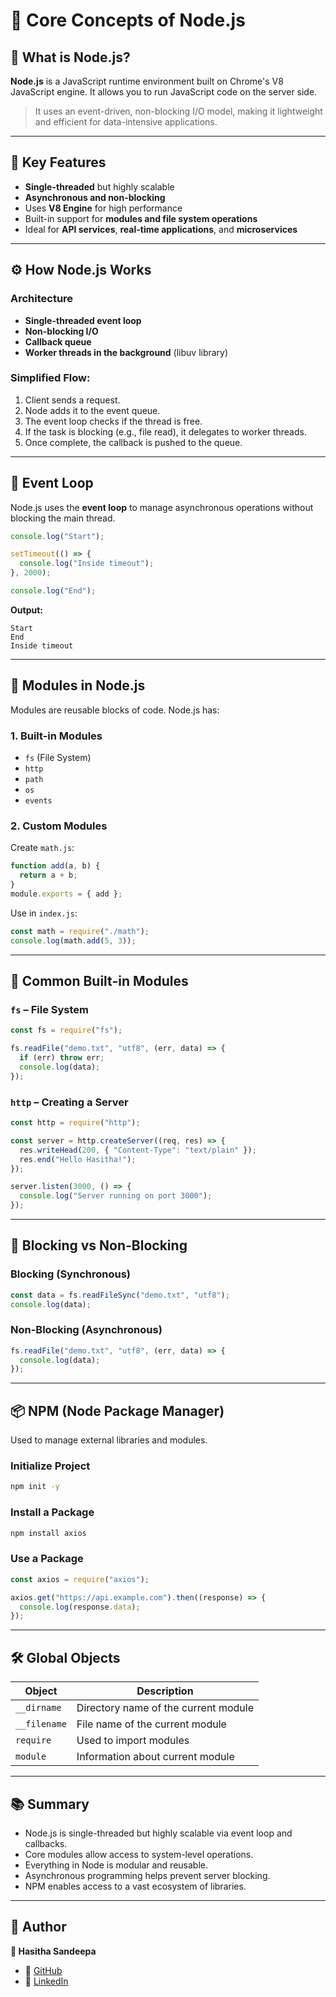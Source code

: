 # 🌱 Core Concepts of Node.js

## 📌 What is Node.js?

**Node.js** is a JavaScript runtime environment built on Chrome's V8 JavaScript engine. It allows you to run JavaScript code on the server side.

> It uses an event-driven, non-blocking I/O model, making it lightweight and efficient for data-intensive applications.

---

## 🧠 Key Features

- **Single-threaded** but highly scalable
- **Asynchronous and non-blocking**
- Uses **V8 Engine** for high performance
- Built-in support for **modules and file system operations**
- Ideal for **API services**, **real-time applications**, and **microservices**

---

## ⚙️ How Node.js Works

### Architecture

- **Single-threaded event loop**
- **Non-blocking I/O**
- **Callback queue**
- **Worker threads in the background** (libuv library)

### Simplified Flow:

1. Client sends a request.
2. Node adds it to the event queue.
3. The event loop checks if the thread is free.
4. If the task is blocking (e.g., file read), it delegates to worker threads.
5. Once complete, the callback is pushed to the queue.

---

## 🔄 Event Loop

Node.js uses the **event loop** to manage asynchronous operations without blocking the main thread.

```js
console.log("Start");

setTimeout(() => {
  console.log("Inside timeout");
}, 2000);

console.log("End");
```

**Output:**

```
Start
End
Inside timeout
```

---

## 🧩 Modules in Node.js

Modules are reusable blocks of code. Node.js has:

### 1. Built-in Modules

- `fs` (File System)
- `http`
- `path`
- `os`
- `events`

### 2. Custom Modules

Create `math.js`:

```js
function add(a, b) {
  return a + b;
}
module.exports = { add };
```

Use in `index.js`:

```js
const math = require("./math");
console.log(math.add(5, 3));
```

---

## 🧪 Common Built-in Modules

### `fs` – File System

```js
const fs = require("fs");

fs.readFile("demo.txt", "utf8", (err, data) => {
  if (err) throw err;
  console.log(data);
});
```

### `http` – Creating a Server

```js
const http = require("http");

const server = http.createServer((req, res) => {
  res.writeHead(200, { "Content-Type": "text/plain" });
  res.end("Hello Hasitha!");
});

server.listen(3000, () => {
  console.log("Server running on port 3000");
});
```

---

## 🛑 Blocking vs Non-Blocking

### Blocking (Synchronous)

```js
const data = fs.readFileSync("demo.txt", "utf8");
console.log(data);
```

### Non-Blocking (Asynchronous)

```js
fs.readFile("demo.txt", "utf8", (err, data) => {
  console.log(data);
});
```

---

## 📦 NPM (Node Package Manager)

Used to manage external libraries and modules.

### Initialize Project

```bash
npm init -y
```

### Install a Package

```bash
npm install axios
```

### Use a Package

```js
const axios = require("axios");

axios.get("https://api.example.com").then((response) => {
  console.log(response.data);
});
```

---

## 🛠️ Global Objects

| Object       | Description                          |
| ------------ | ------------------------------------ |
| `__dirname`  | Directory name of the current module |
| `__filename` | File name of the current module      |
| `require`    | Used to import modules               |
| `module`     | Information about current module     |

---

## 📚 Summary

- Node.js is single-threaded but highly scalable via event loop and callbacks.
- Core modules allow access to system-level operations.
- Everything in Node is modular and reusable.
- Asynchronous programming helps prevent server blocking.
- NPM enables access to a vast ecosystem of libraries.

---

## 📝 Author

**👤 Hasitha Sandeepa**

- 🔗 [GitHub](https://github.com/HasithaSandeepa)
- 🔗 [LinkedIn](https://www.linkedin.com/in/hasitha-sandeepa/)
